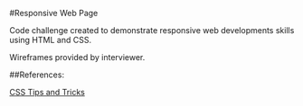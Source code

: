 #Responsive Web Page

Code challenge created to demonstrate responsive web developments skills using HTML and CSS.

Wireframes provided by interviewer.


##References:

[CSS Tips and Tricks](https://css-tricks.com/)


